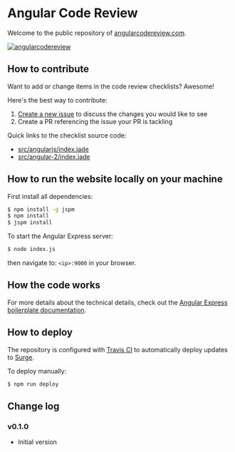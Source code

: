 # Angular Code Review

Welcome to the public repository of [angularcodereview.com](http://angularcodereview.com/).

[![angularcodereview](https://cloud.githubusercontent.com/assets/1859381/15802364/7cc7a72a-2aaf-11e6-9d93-ba3fcfb94292.png)](http://angularcodereview.com/)

## How to contribute

Want to add or change items in the code review checklists? Awesome!

Here's the best way to contribute:

1. [Create a new issue](issues/new) to discuss the changes you would like to see
2. Create a PR referencing the issue your PR is tackling

Quick links to the checklist source code:
- [src/angularjs/index.jade](src/angularjs/index.jade)
- [src/angular-2/index.jade](src/angular-2/index.jade)

## How to run the website locally on your machine

First install all dependencies:

```bash
$ npm install -g jspm
$ npm install
$ jspm install
```

To start the Angular Express server:

```bash
$ node index.js
```

then navigate to: `<ip>:9000` in your browser.

## How the code works

For more details about the technical details, check out the [Angular Express boilerplate documentation](https://github.com/ngx-boilerplates/default).

## How to deploy

The repository is configured with [Travis CI](https://travis-ci.org) to automatically deploy updates to [Surge](http://surge.sh/).

To deploy manually:

```bash
$ npm run deploy
```

## Change log

### v0.1.0

- Initial version

